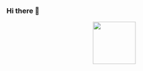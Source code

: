 ### Hi there 👋

<div id="header" align="center">
  <img src="https://github.com/shiyanalex/shiyanalex/assets/124923710/f288d679-9b5f-418b-be3e-fff007b52538" width="100"/>
</div>
